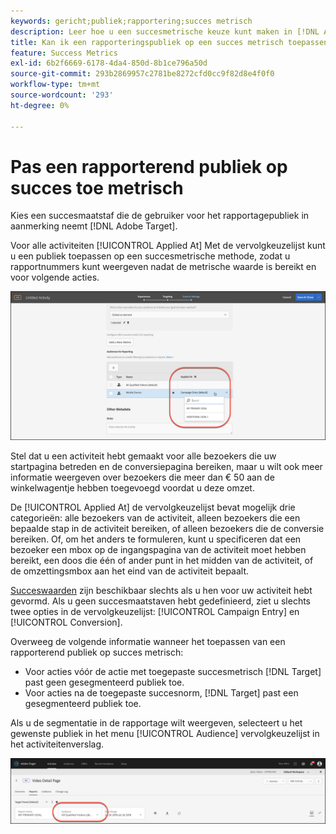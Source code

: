 ```yaml
---
keywords: gericht;publiek;rapportering;succes metrisch
description: Leer hoe u een succesmetrische keuze kunt maken in [!DNL Adobe Target] die de gebruiker voor het rapportpubliek kwalificeert.
title: Kan ik een rapporteringspubliek op een succes metrisch toepassen?
feature: Success Metrics
exl-id: 6b2f6669-6178-4da4-850d-8b1ce796a50d
source-git-commit: 293b2869957c2781be8272cfd0cc9f82d8e4f0f0
workflow-type: tm+mt
source-wordcount: '293'
ht-degree: 0%

---
```


# Pas een rapporterend publiek op succes toe metrisch

Kies een succesmaatstaf die de gebruiker voor het rapportagepubliek in aanmerking neemt [!DNL Adobe Target].

Voor alle activiteiten [!UICONTROL Applied At] Met de vervolgkeuzelijst kunt u een publiek toepassen op een succesmetrische methode, zodat u rapportnummers kunt weergeven nadat de metrische waarde is bereikt en voor volgende acties.

![success_tem-afbeelding](assets/success_metric.png)

Stel dat u een activiteit hebt gemaakt voor alle bezoekers die uw startpagina betreden en de conversiepagina bereiken, maar u wilt ook meer informatie weergeven over bezoekers die meer dan € 50 aan de winkelwagentje hebben toegevoegd voordat u deze omzet.

De [!UICONTROL Applied At] de vervolgkeuzelijst bevat mogelijk drie categorieën: alle bezoekers van de activiteit, alleen bezoekers die een bepaalde stap in de activiteit bereiken, of alleen bezoekers die de conversie bereiken. Of, om het anders te formuleren, kunt u specificeren dat een bezoeker een mbox op de ingangspagina van de activiteit moet hebben bereikt, een doos die één of ander punt in het midden van de activiteit, of de omzettingsmbox aan het eind van de activiteit bepaalt.

[Succeswaarden](/help/main/c-activities/r-success-metrics/success-metrics.md#reference_D011575C85DA48E989A244593D9B9924) zijn beschikbaar slechts als u hen voor uw activiteit hebt gevormd. Als u geen succesmaatstaven hebt gedefinieerd, ziet u slechts twee opties in de vervolgkeuzelijst: [!UICONTROL Campaign Entry] en [!UICONTROL Conversion].

Overweeg de volgende informatie wanneer het toepassen van een rapporterend publiek op succes metrisch:

* Voor acties vóór de actie met toegepaste succesmetrisch [!DNL Target] past geen gesegmenteerd publiek toe.
* Voor acties na de toegepaste succesnorm, [!DNL Target] past een gesegmenteerd publiek toe.

Als u de segmentatie in de rapportage wilt weergeven, selecteert u het gewenste publiek in het menu [!UICONTROL Audience] vervolgkeuzelijst in het activiteitenverslag.

![reporting_publiek_dropdown afbeelding](assets/reporting_audience_dropdown.png)
